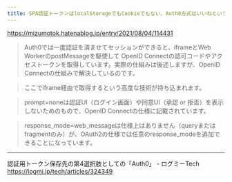 ```yaml
---
title: SPA認証トークンはlocalStorageでもCookieでもない、Auth0方式はいいねというお話 - @mizumotokのブログ
---
```


https://mizumotok.hatenablog.jp/entry/2021/08/04/114431

> Auth0では一度認証を済ませてセッションができると、iframeとWeb WorkerのpostMessageを駆使して OpenID Connectの認可コードやアクセストークンを取得しています。実際の仕組みは後述しますが、OpenID Connectの仕組みで解決しているのです。

> ここでiframe経由で取得するという高度な技術が持ち込まれます。

> prompt=noneは認証UI（ログイン画面）や同意UI（承認 or 拒否）を表示しないためのもので、OpenID Connectの仕様に記載されています。

> response_mode=web_messageは仕様上はありません（queryまたはfragmentのみ）が、OAuth2の仕様では任意のresponse_modeを追加できることになっています。


---

認証用トークン保存先の第4選択肢としての「Auth0」 - ログミーTech
https://logmi.jp/tech/articles/324349
